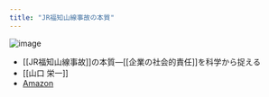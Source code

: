 ```yaml
---
title: "JR福知山線事故の本質"
---
```


![image](https://gyazo.com/e0ee5716d2bb213be04dc6ed4fa1d809/thumb/1000)
- [[JR福知山線事故]]の本質―[[企業の社会的責任]]を科学から捉える
- [[山口 栄一]]
- [Amazon](https://amzn.to/2GArgym)